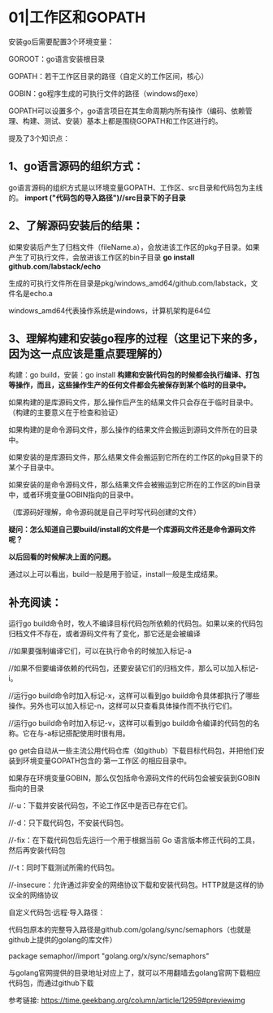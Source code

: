 # 01|工作区和GOPATH
安装go后需要配置3个环境变量：

GOROOT：go语言安装根目录

GOPATH：若干工作区目录的路径（自定义的工作区间，核心）

GOBIN：go程序生成的可执行文件的路径（windows的exe）

GOPATH可以设置多个，go语言项目在其生命周期内所有操作（编码、依赖管理、构建、测试、安装）基本上都是围绕GOPATH和工作区进行的。

提及了3个知识点：
## 1、go语言源码的组织方式：
go语言源码的组织方式是以环境变量GOPATH、工作区、src目录和代码包为主线的。
**import ("代码包的导入路径")//src目录下的子目录**

## 2、了解源码安装后的结果：
如果安装后产生了归档文件（fileName.a），会放进该工作区的pkg子目录。如果产生了可执行文件，会放进该工作区的bin子目录
**go install github.com/labstack/echo**

生成的可执行文件所在目录是pkg/windows_amd64/github.com/labstack，文件名是echo.a

windows_amd64代表操作系统是windows，计算机架构是64位

## 3、理解构建和安装go程序的过程（这里记下来的多，因为这一点应该是重点要理解的）
构建：go build，安装：go install
**构建和安装代码包的时候都会执行编译、打包等操作，而且，这些操作生产的任何文件都会先被保存到某个临时的目录中。**

如果构建的是库源码文件，那么操作后产生的结果文件只会存在于临时目录中。（构建的主要意义在于检查和验证）

如果构建的是命令源码文件，那么操作的结果文件会搬运到源码文件所在的目录中。

如果安装的是库源码文件，那么结果文件会搬运到它所在的工作区的pkg目录下的某个子目录中。

如果安装的是命令源码文件，那么结果文件会被搬运到它所在的工作区的bin目录中，或者环境变量GOBIN指向的目录中。

（库源码好理解，命令源码就是自己平时写代码创建的文件）

**疑问：怎么知道自己要build/install的文件是一个库源码文件还是命令源码文件呢？**

**以后回看的时候解决上面的问题。**

通过以上可以看出，build一般是用于验证，install一般是生成结果。

## 补充阅读：
运行go build命令时，牧人不编译目标代码包所依赖的代码包。如果以来的代码包归档文件不存在，或者源码文件有了变化，那它还是会被编译

//如果要强制编译它们，可以在执行命令的时候加入标记-a

//如果不但要编译依赖的代码包，还要安装它们的归档文件，那么可以加入标记-i。

//运行go build命令时加入标记-x，这样可以看到go build命令具体都执行了哪些操作。另外也可以加入标记-n，这样可以只查看具体操作而不执行它们。

//运行go build命令时加入标记-v，这样可以看到go build命令编译的代码包的名称。它在与-a标记搭配使用时很有用。


go get会自动从一些主流公用代码仓库（如github）下载目标代码包，并把他们安装到环境变量GOPATH包含的·第一工作区·的相应目录中。

如果存在环境变量GOBIN，那么仅包括命令源码文件的代码包会被安装到GOBIN指向的目录

//-u：下载并安装代码包，不论工作区中是否已存在它们。

//-d：只下载代码包，不安装代码包。

//-fix：在下载代码包后先运行一个用于根据当前 Go 语言版本修正代码的工具，然后再安装代码包

//-t：同时下载测试所需的代码包。

//-insecure：允许通过非安全的网络协议下载和安装代码包。HTTP就是这样的协议全的网络协议


自定义代码包·远程·导入路径：

代码包原本的完整导入路径是github.com/golang/sync/semaphors（也就是github上提供的golang的库文件）

package semaphor//import "golang.org/x/sync/semaphors"

与golang官网提供的目录地址对应上了，就可以不用翻墙去golang官网下载相应代码包，而通过github下载


参考链接: https://time.geekbang.org/column/article/12959#previewimg
